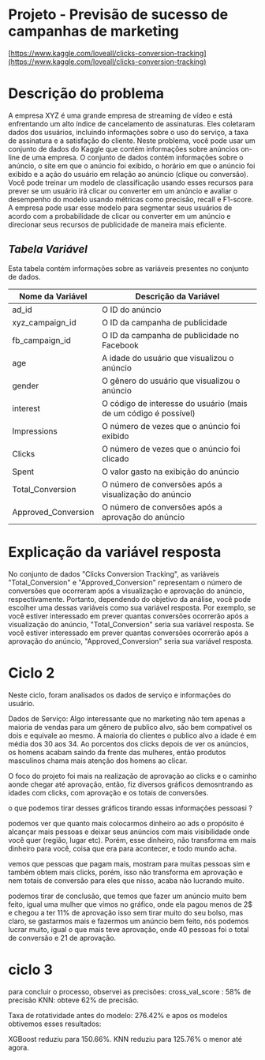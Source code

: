  # Projeto - Previsão de sucesso de campanhas de marketing

[https://www.kaggle.com/loveall/clicks-conversion-tracking](https://www.kaggle.com/loveall/clicks-conversion-tracking)

# Descrição do problema

A empresa XYZ é uma grande empresa de streaming de vídeo e está enfrentando um alto índice de cancelamento de assinaturas. Eles coletaram dados dos usuários, incluindo informações sobre o uso do serviço, a taxa de assinatura e a satisfação do cliente. Neste problema, você pode usar um conjunto de dados do Kaggle que contém informações sobre anúncios on-line de uma empresa. O conjunto de dados contém informações sobre o anúncio, o site em que o anúncio foi exibido, o horário em que o anúncio foi exibido e a ação do usuário em relação ao anúncio (clique ou conversão). Você pode treinar um modelo de classificação usando esses recursos para prever se um usuário irá clicar ou converter em um anúncio e avaliar o desempenho do modelo usando métricas como precisão, recall e F1-score. A empresa pode usar esse modelo para segmentar seus usuários de acordo com a probabilidade de clicar ou converter em um anúncio e direcionar seus recursos de publicidade de maneira mais eficiente.

## *Tabela Variável*

Esta tabela contém informações sobre as variáveis presentes no conjunto de dados.

| Nome da Variável | Descrição da Variável |
| --- | --- |
| ad_id | O ID do anúncio |
| xyz_campaign_id | O ID da campanha de publicidade |
| fb_campaign_id | O ID da campanha de publicidade no Facebook |
| age | A idade do usuário que visualizou o anúncio |
| gender | O gênero do usuário que visualizou o anúncio |
| interest | O código de interesse do usuário (mais de um código é possível) |
| Impressions | O número de vezes que o anúncio foi exibido |
| Clicks | O número de vezes que o anúncio foi clicado |
| Spent | O valor gasto na exibição do anúncio |
| Total_Conversion | O número de conversões após a visualização do anúncio |
| Approved_Conversion | O número de conversões após a aprovação do anúncio |

# Explicação da variável resposta

No conjunto de dados "Clicks Conversion Tracking", as variáveis "Total_Conversion" e "Approved_Conversion" representam o número de conversões que ocorreram após a visualização e aprovação do anúncio, respectivamente. Portanto, dependendo do objetivo da análise, você pode escolher uma dessas variáveis como sua variável resposta. Por exemplo, se você estiver interessado em prever quantas conversões ocorrerão após a visualização do anúncio, "Total_Conversion" seria sua variável resposta. Se você estiver interessado em prever quantas conversões ocorrerão após a aprovação do anúncio, "Approved_Conversion" seria sua variável resposta.


# Ciclo 2

Neste ciclo, foram analisados os dados de serviço e informações do usuário.

Dados de Serviço:
Algo interessante que no marketing não tem apenas a maioria de vendas para um gênero de publico alvo, são bem compativel os dois e equivale ao mesmo.
A maioria do clientes o publico alvo a idade é em média dos 30 aos 34.
Ao porcentos dos clicks depois de ver os anúncios, os homens acabam saindo da frente das mulheres, então produtos masculinos chama mais atenção dos homens ao clicar.

O foco do projeto foi mais na realização de aprovação ao clicks e o caminho aonde chegar até aprovação, então,  fiz diversos gráficos demosntrando as idades com clicks, com aprovação e os totais de conversões.

o que podemos tirar desses gráficos tirando essas informações pessoasi ? 

podemos ver que quanto mais colocarmos dinheiro ao ads o propósito é alcançar mais pessoas e deixar seus anúncios com mais visibilidade onde você quer (região, lugar etc). Porém, esse dinheiro, não transforma em mais dinheiro para você, coisa que era para acontecer, e todo mundo acha.

vemos que pessoas que pagam mais, mostram para muitas pessoas sim e também obtem mais clicks, porém, isso não transforma em aprovação e nem totais de conversão para eles que nisso, acaba não lucrando muito.

podemos tirar de conclusão, que temos que fazer um anúncio muito bem feito, igual uma mulher que vimos no gráfico, onde ela pagou menos de 2$ e chegou a ter 11% de aprovação isso sem tirar muito do seu bolso, mas claro, se gastarmos mais e fazermos um anúncio bem feito, nós podemos lucrar muito, igual o que mais teve aprovação, onde 40 pessoas foi o total de conversão e 21 de aprovação.

# ciclo 3 

para concluir o processo, observei as precisões: 
cross_val_score : 58% de precisão
KNN: obteve 62% de precisão.

Taxa de rotatividade antes do modelo: 276.42% e apos os modelos obtivemos esses resultados:

XGBoost reduziu para 150.66%.
KNN reduziu para 125.76% o menor até agora.

